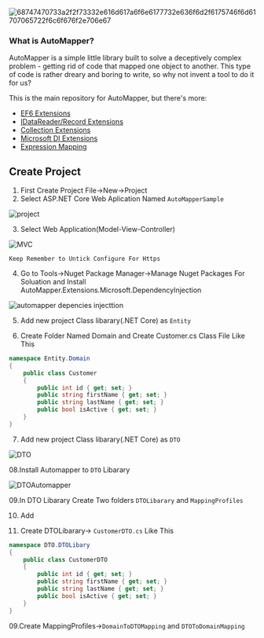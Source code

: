 ![68747470733a2f2f73332e616d617a6f6e6177732e636f6d2f6175746f6d61707065722f6c6f676f2e706e67](https://user-images.githubusercontent.com/21302583/68099418-6ad93b80-fee8-11e9-936b-c75b2dcb4ba9.png)


### What is AutoMapper?

AutoMapper is a simple little library built to solve a deceptively complex problem - getting rid of code that mapped one object to another. This type of code is rather dreary and boring to write, so why not invent a tool to do it for us?

This is the main repository for AutoMapper, but there's more:

* [EF6 Extensions](https://github.com/AutoMapper/AutoMapper.EF6)
* [IDataReader/Record Extensions](https://github.com/AutoMapper/AutoMapper.Data)
* [Collection Extensions](https://github.com/AutoMapper/AutoMapper.Collection)
* [Microsoft DI Extensions](https://github.com/AutoMapper/AutoMapper.Extensions.Microsoft.DependencyInjection)
* [Expression Mapping](https://github.com/AutoMapper/AutoMapper.Extensions.ExpressionMapping)

## Create Project

01. First Create Project File->New->Project
02. Select ASP.NET Core Web Aplication Named `AutoMapperSample`

![project](https://user-images.githubusercontent.com/21302583/68111111-69256d00-ff14-11e9-8b60-d596badbb3a9.PNG)

03. Select Web Application(Model-View-Controller)

![MVC](https://user-images.githubusercontent.com/21302583/68111356-f1a40d80-ff14-11e9-92f6-a1a5afa11c97.PNG)

`Keep Remember to Untick Configure For Https`

04. Go to Tools->Nuget Package Manager->Manage Nuget Packages For Soluation and Install AutoMapper.Extensions.Microsoft.DependencyInjection

![automapper depencies injecttion](https://user-images.githubusercontent.com/21302583/68111675-b48c4b00-ff15-11e9-861a-22e7eb0d1eb7.PNG)

05. Add new project Class libarary(.NET Core) as `Entity`

06. Create Folder Named Domain and Create Customer.cs Class File Like This

```csharp
namespace Entity.Domain
{
    public class Customer
    {
        public int id { get; set; }
        public string firstName { get; set; }
        public string lastName { get; set; }
        public bool isActive { get; set; }
    }
}
```

07. Add new project Class libarary(.NET Core) as `DTO`

![DTO](https://user-images.githubusercontent.com/21302583/68112017-6deb2080-ff16-11e9-910d-44e8acda51c3.PNG)

08.Install Automapper to `DTO` Libarary

![DTOAutomapper](https://user-images.githubusercontent.com/21302583/68112412-45175b00-ff17-11e9-96f8-15d257b54caa.PNG)

09.In DTO Libarary Create Two folders `DTOLibarary` and `MappingProfiles`

10. Add

10. Create DTOLibarary-> `CustomerDTO.cs` Like This

```csharp
namespace DTO.DTOLibary
{
    public class CustomerDTO
    {
        public int id { get; set; }
        public string firstName { get; set; }
        public string lastName { get; set; }
        public bool isActive { get; set; }
    }
}
```
09.Create MappingProfiles->`DomainToDTOMapping` and `DTOToDomainMapping`

```csharp
```

```csharp
```


